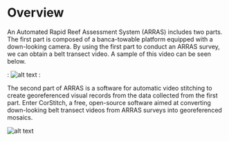 # Overview
An Automated Rapid Reef Assessment System (ARRAS) includes two parts. The first part is composed of a banca-towable platform equipped with a down-looking camera. By using the first part to conduct an ARRAS survey, we can obtain a belt transect video. A sample of this video can be seen below.

: ![alt text](https://github.com/jclmaypa/CorStitch/blob/47b69ecaae19efd6889afb5eb8edb0f2497467f3/Sample_Images/Sample_clip.gif?raw=true) :

The second part of ARRAS is a software for automatic video stitching to create georeferenced visual records from the data collected from the first part. Enter CorStitch, a free, open-source software aimed at converting down-looking belt transect videos from ARRAS surveys into georeferenced mosaics.

![alt text](https://github.com/jclmaypa/CorStitch/blob/main/Sample_Images/Sample_mosaics.png?raw=true)
